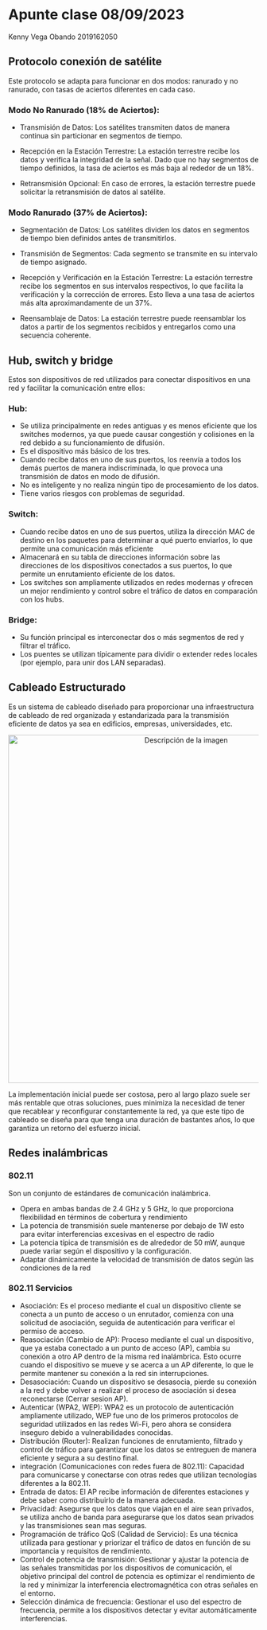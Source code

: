 # Apunte clase 08/09/2023

Kenny Vega Obando 2019162050 	

## Protocolo conexión de satélite

Este protocolo se adapta para funcionar en dos modos: ranurado y no ranurado, con tasas de aciertos diferentes en cada caso.

### Modo No Ranurado (18% de Aciertos):

- Transmisión de Datos: Los satélites transmiten datos de manera continua sin particionar en segmentos de tiempo.

- Recepción en la Estación Terrestre: La estación terrestre recibe los datos y verifica la integridad de la señal. Dado que no hay segmentos de tiempo definidos, la tasa de aciertos es más baja al rededor de un 18%.

- Retransmisión Opcional: En caso de errores, la estación terrestre puede solicitar la retransmisión de datos al satélite.

### Modo Ranurado (37% de Aciertos):

- Segmentación de Datos: Los satélites dividen los datos en segmentos de tiempo bien definidos antes de transmitirlos.

- Transmisión de Segmentos: Cada segmento se transmite en su intervalo de tiempo asignado.

- Recepción y Verificación en la Estación Terrestre: La estación terrestre recibe los segmentos en sus intervalos respectivos, lo que facilita la verificación y la corrección de errores. Esto lleva a una tasa de aciertos más alta aproximandamente de un 37%.

- Reensamblaje de Datos: La estación terrestre puede reensamblar los datos a partir de los segmentos recibidos y entregarlos como una secuencia coherente.

## Hub, switch y bridge

Estos son dispositivos de red utilizados para conectar dispositivos en una red y facilitar la comunicación entre ellos: 


### Hub:

- Se utiliza principalmente en redes antiguas y es menos eficiente que los switches modernos, ya que puede causar congestión y colisiones en la red debido a su funcionamiento de difusión.
- Es el dispositivo más básico de los tres. 
- Cuando recibe datos en uno de sus puertos, los reenvía a todos los demás puertos de manera indiscriminada, lo que provoca una transmisión de datos en modo de difusión.
- No es inteligente y no realiza ningún tipo de procesamiento de los datos. 
- Tiene varios riesgos con problemas de seguridad.

  
### Switch:

- Cuando recibe datos en uno de sus puertos, utiliza la dirección MAC de destino en los paquetes para determinar a qué puerto enviarlos, lo que permite una comunicación más eficiente
- Almacenará en su tabla de direcciones información sobre las direcciones de los dispositivos conectados a sus puertos, lo que permite un enrutamiento eficiente de los datos.
- Los switches son ampliamente utilizados en redes modernas y ofrecen un mejor rendimiento y control sobre el tráfico de datos en comparación con los hubs.

### Bridge: 

- Su función principal es interconectar dos o más segmentos de red y filtrar el tráfico.
- Los puentes se utilizan típicamente para dividir o extender redes locales (por ejemplo, para unir dos LAN separadas).


## Cableado Estructurado

Es un sistema de cableado diseñado para proporcionar una infraestructura de cableado de red organizada y estandarizada para la transmisión eficiente de datos ya sea en edificios, empresas, universidades, etc.

<div style="text-align: center;">
    <img src="https://media.discordapp.net/attachments/577378618074857473/1152107167252500591/rack3.png" alt="Descripción de la imagen" width="700">
</div>

La implementación inicial puede ser costosa, pero al largo plazo suele ser más rentable que otras soluciones, pues minimiza la necesidad de tener que recablear y reconfigurar constantemente la red, ya que este tipo de cableado se diseña para que tenga una duración de bastantes años, lo que garantiza un retorno del esfuerzo inicial.

## Redes inalámbricas

### 802.11

Son un conjunto de estándares de comunicación inalámbrica.

- Opera en ambas bandas de 2.4 GHz y 5 GHz, lo que proporciona flexibilidad en términos de cobertura y rendimiento
- La potencia de transmisión suele mantenerse por debajo de 1W esto para evitar interferencias excesivas en el espectro de radio
- La potencia típica de transmisión es de alrededor de 50 mW, aunque puede variar según el dispositivo y la configuración.
- Adaptar dinámicamente la velocidad de transmisión de datos según las condiciones de la red

### 802.11 Servicios

- Asociación: Es el proceso mediante el cual un dispositivo cliente se conecta a un punto de acceso o un enrutador, comienza con una solicitud de asociación, seguida de autenticación para verificar el permiso de acceso.
- Reasociación (Cambio de AP): Proceso mediante el cual un dispositivo, que ya estaba conectado a un punto de acceso (AP), cambia su conexión a otro AP dentro de la misma red inalámbrica. Esto ocurre cuando el dispositivo se mueve y se acerca a un AP diferente, lo que le permite mantener su conexión a la red sin interrupciones.
- Desasociación: Cuando un dispositivo se desasocia, pierde su conexión a la red y debe volver a realizar el proceso de asociación si desea reconectarse (Cerrar sesion AP).
- Autenticar (WPA2, WEP): WPA2 es un protocolo de autenticación ampliamente utilizado, WEP fue uno de los primeros protocolos de seguridad utilizados en las redes Wi-Fi, pero ahora se considera inseguro debido a vulnerabilidades conocidas.
- Distribución (Router): Realizan funciones de enrutamiento, filtrado y control de tráfico para garantizar que los datos se entreguen de manera eficiente y segura a su destino final.
- integración (Comunicaciones con redes fuera de 802.11): Capacidad para comunicarse y conectarse con otras redes que utilizan tecnologías diferentes a la 802.11.
- Entrada de datos: El AP recibe información de diferentes estaciones y debe saber como distribuirlo de la manera adecuada. 
- Privacidad: Asegurse que los datos que viajan en el aire sean privados, se utiliza ancho de banda para asegurarse que los datos sean privados y las transmisiones sean mas seguras.
- Programación de tráfico QoS (Calidad de Servicio): Es una técnica utilizada para gestionar y priorizar el tráfico de datos en función de su importancia y requisitos de rendimiento.
- Control de potencia de transmisión: Gestionar y ajustar la potencia de las señales transmitidas por los dispositivos de comunicación, el objetivo principal del control de potencia es optimizar el rendimiento de la red y minimizar la interferencia electromagnética con otras señales en el entorno.
- Selección dinámica de frecuencia: Gestionar el uso del espectro de frecuencia, permite a los dispositivos detectar y evitar automáticamente interferencias. 